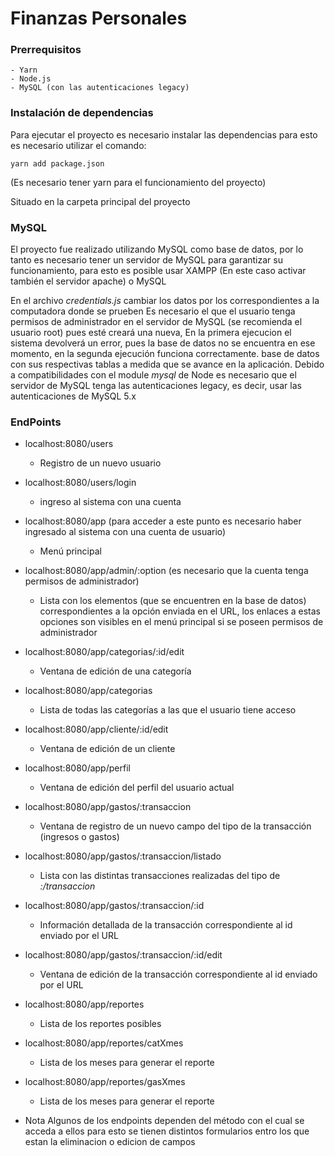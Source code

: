 # Finanzas Personales


### Prerrequisitos
  
  ```
  - Yarn
  - Node.js
  - MySQL (con las autenticaciones legacy)
  ```

### Instalación de dependencias
Para ejecutar el proyecto es necesario instalar las dependencias para esto es necesario utilizar el comando:
 ```
 yarn add package.json
 ```
 (Es necesario tener yarn para el funcionamiento del proyecto)
 
 Situado en la carpeta principal del proyecto
 
 ### MySQL
 El proyecto fue realizado utilizando MySQL como base de datos, por lo tanto es necesario tener un servidor de MySQL
 para garantizar su funcionamiento, para esto es posible usar XAMPP (En este caso activar también el servidor apache) o MySQL
 
 En el archivo *credentials.js* cambiar los datos por los correspondientes a la computadora donde se prueben
 Es necesario el que el usuario tenga permisos de administrador en el servidor de MySQL (se recomienda el usuario root) pues esté creará una nueva, En la primera ejecucion el sistema devolverá un error, pues la base de datos no se encuentra en ese momento, en la segunda ejecución funciona correctamente.
 base de datos con sus respectivas tablas a medida que se avance en la aplicación.
 Debido a compatibilidades con el module *mysql* de Node es necesario que el servidor de MySQL tenga las autenticaciones legacy, es decir, usar las autenticaciones de MySQL 5.x
 
 ### EndPoints
 
  - localhost:8080/users
    - Registro de un nuevo usuario
  - localhost:8080/users/login
    - ingreso al sistema con una cuenta
  - localhost:8080/app (para acceder a este punto es necesario haber ingresado al sistema con una cuenta de usuario)
    - Menú principal
  - localhost:8080/app/admin/:option (es necesario que la cuenta tenga permisos de administrador)
    - Lista con los elementos (que se encuentren en la base de datos) correspondientes a la opción enviada en el URL, los enlaces a estas opciones son visibles en el menú principal si se poseen permisos de administrador
  - localhost:8080/app/categorias/:id/edit
    - Ventana de edición de una categoría
  - localhost:8080/app/categorias
    - Lista de todas las categorías a las que el usuario tiene acceso
  - localhost:8080/app/cliente/:id/edit
    - Ventana de edición de un cliente
  - localhost:8080/app/perfil
    - Ventana de edición del perfil del usuario actual
  - localhost:8080/app/gastos/:transaccion
    - Ventana de registro de un nuevo campo del tipo de la transacción (ingresos o gastos)
  - localhost:8080/app/gastos/:transaccion/listado
    - Lista con las distintas transacciones realizadas del tipo de *:/transaccion*
  - localhost:8080/app/gastos/:transaccion/:id
    - Información detallada de la transacción correspondiente al id enviado por el URL
  - localhost:8080/app/gastos/:transaccion/:id/edit
    - Ventana de edición de la transacción correspondiente al id enviado por el URL
  - localhost:8080/app/reportes
    - Lista de los reportes posibles
  - localhost:8080/app/reportes/catXmes
    - Lista de los meses para generar el reporte
  - localhost:8080/app/reportes/gasXmes
    - Lista de los meses para generar el reporte
    
  - Nota Algunos de los endpoints dependen del método con el cual se acceda a ellos para esto se tienen distintos formularios entro los que estan la eliminacion o edicion de campos
    
  
  
    
  
  

 
 
 
 
 
